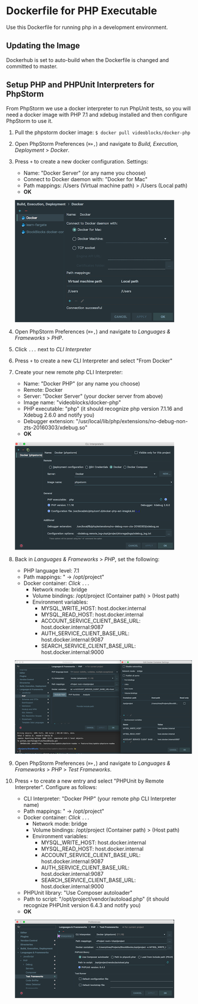 # Dockerfile for PHP Executable

Use this Dockerfile for running php in a development environment.

## Updating the Image
Dockerhub is set to auto-build when the Dockerfile is changed and committed to master.

## Setup PHP and PHPUnit Interpreters for PhpStorm
From PhpStorm we use a docker interpreter to run PhpUnit tests, so you will need a docker image with PHP 7.1 and xdebug installed and then configure PhpStorm to use it.

1. Pull the phpstorm docker image: `$ docker pull videoblocks/docker-php`
1. Open PhpStorm Preferences (`⌘+,`) and navigate to _Build, Execution, Deployment_ > _Docker_.
1. Press `+` to create a new docker configuration. Settings:
    - Name: "Docker Server" (or any name you choose)
    - Connect to Docker daemon with: "Docker for Mac"
    - Path mappings: /Users (Virtual machine path) > /Users (Local path)
    - **OK**

    ![Docker Server Config](docs/images/phpstorm-docker-server-config.png)

1. Open PhpStorm Preferences (`⌘+,`) and navigate to _Languages & Frameworks_ > _PHP_.
1. Click `...` next to _CLI Interpreter_
1. Press `+` to create a new CLI Interpreter and select "From Docker"
1. Create your new remote php CLI Interpreter:
    - Name: "Docker PHP" (or any name you choose)
    - Remote: Docker
    - Server: "Docker Server" (your docker server from above)
    - Image name: "videoblocks/docker-php"
    - PHP executable: "php" (it should recognize php version 7.1.16 and Xdebug 2.6.0 and notify you)
    - Debugger extension: "/usr/local/lib/php/extensions/no-debug-non-zts-20160303/xdebug.so"
    - **OK**

    ![Docker CLI Interpreter Config](docs/images/phpstorm-docker-remote-cli-interpreter-config.png)

1. Back in _Languages & Frameworks_ > _PHP_, set the following:
    - PHP language level: 7.1
    - Path mappings: "<Project root> -> /opt/project"
    - Docker container: _Click `...`_
        - Network mode: bridge
        - Volume bindings: /opt/project (Container path) > <Your project directory> (Host path)
        - Environment variables:
            - MYSQL_WRITE_HOST: host.docker.internal
            - MYSQL_READ_HOST: host.docker.internal
            - ACCOUNT_SERVICE_CLIENT_BASE_URL: host.docker.internal:9087
            - AUTH_SERVICE_CLIENT_BASE_URL: host.docker.internal:9087
            - SEARCH_SERVICE_CLIENT_BASE_URL: host.docker.internal:9000

    ![PHP CLI Interpreter Config](docs/images/phpstorm-php-interpreter-config.png)

1. Open PhpStorm Preferences (`⌘+,`) and navigate to _Languages & Frameworks_ > _PHP_ > _Test Frameworks_.
1. Press `+` to create a new entry and select "PHPUnit by Remote Interpreter". Configure as follows:
    - CLI Interpreter: "Docker PHP" (your remote php CLI Interpreter name)
    - Path mappings: "<Project root> -> /opt/project"
    - Docker container: _Click `...`_
        - Network mode: bridge
        - Volume bindings: /opt/project (Container path) > <Your project directory> (Host path)
        - Environment variables:
            - MYSQL_WRITE_HOST: host.docker.internal
            - MYSQL_READ_HOST: host.docker.internal
            - ACCOUNT_SERVICE_CLIENT_BASE_URL: host.docker.internal:9087
            - AUTH_SERVICE_CLIENT_BASE_URL: host.docker.internal:9087
            - SEARCH_SERVICE_CLIENT_BASE_URL: host.docker.internal:9000
    - PHPUnit library: "Use Composer autoloader"
    - Path to script: "/opt/project/vendor/autoload.php" (it should recognize PHPUnit version 6.4.3 and notify you)
    - **OK**

    ![PHP CLI Interpreter Config](docs/images/phpstorm-phpunit-interpreter-config.png)
